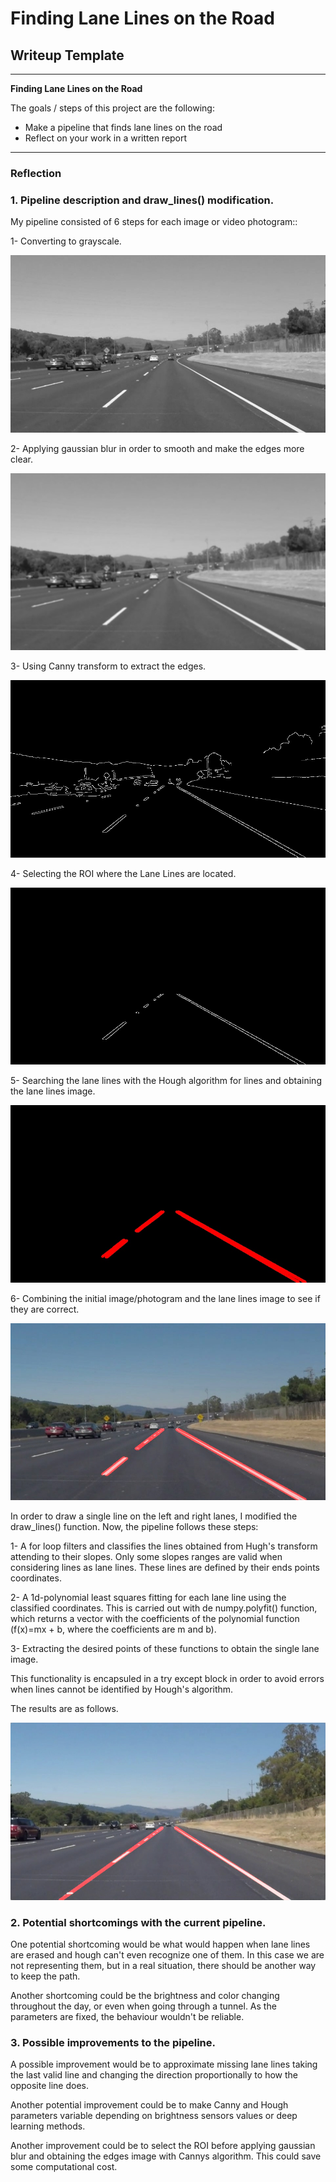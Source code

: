 # **Finding Lane Lines on the Road**

## Writeup Template

---

**Finding Lane Lines on the Road**

The goals / steps of this project are the following:
* Make a pipeline that finds lane lines on the road
* Reflect on your work in a written report


[//]: # (Image References)

[image1]: ./test_images_output/graysolidWhiteCurve.jpg "Grayscale"
[image2]: ./test_images_output/blur_graysolidWhiteCurve.jpg "Blurred grayscale"
[image3]: ./test_images_output/edgessolidWhiteCurve.jpg "Edges"
[image4]: ./test_images_output/ROI_edgessolidWhiteCurve.jpg "ROI edges"
[image5]: ./test_images_output/lines_imgsolidWhiteCurve.jpg "Lane lines"
[image6]: ./test_images_output/lane_lines_imgsolidWhiteCurve.jpg "Image with lane
lines"
[image7]: ./examples/laneLines_thirdPass.jpg "Image with unified lane lines"
---

### Reflection

### 1. Pipeline description and draw_lines() modification.

My pipeline consisted of 6 steps for each image or video photogram::

1- Converting to grayscale.

![alt text][image1]

2- Applying gaussian blur in order to smooth and make the edges more clear.

![alt text][image2]

3- Using Canny transform to extract the edges.

![alt text][image3]

4- Selecting the ROI  where the Lane Lines are located.

![alt text][image4]

5- Searching the lane lines with the Hough algorithm for lines and obtaining the
lane lines image.

![alt text][image5]

6- Combining the initial image/photogram and the lane lines image to see if they are
correct.

![alt text][image6]



In order to draw a single line on the left and right lanes, I modified the draw_lines()
function. Now, the pipeline follows these steps:

1-  A for loop filters and classifies the lines obtained from Hugh's
transform attending to their slopes. Only some slopes ranges are valid when
considering lines as lane lines. These lines are defined by their ends points
coordinates.

2- A 1d-polynomial least squares fitting for each lane line using the classified coordinates.
This is carried out with de numpy.polyfit() function, which returns a vector with the coefficients
of the polynomial function (f(x)=mx + b, where the coefficients are m and b).

3- Extracting the desired points of these functions to obtain the single lane
image.

This functionality is encapsuled in a try except block in order to avoid
errors when lines cannot be identified by Hough's algorithm.

The results are as follows.

![alt text][image7]


### 2. Potential shortcomings with the current pipeline.


One potential shortcoming would be what would happen when lane lines are erased and
hough can't even recognize one of them. In this case we are not representing
them, but in a real situation, there should be another way to keep the path.

Another shortcoming could be the brightness and color changing throughout the day, or
even when going through a tunnel. As the parameters are fixed, the behaviour
wouldn't be reliable.


### 3. Possible improvements to the pipeline.

A possible improvement would be to approximate missing lane lines taking the
last valid line and changing the direction proportionally to how the opposite
line does.

Another potential improvement could be to make Canny and Hough parameters
variable depending on brightness sensors values or deep learning methods.

Another improvement could be to select the ROI before applying gaussian blur
and obtaining the edges image with Cannys algorithm. This could save some
computational cost.
